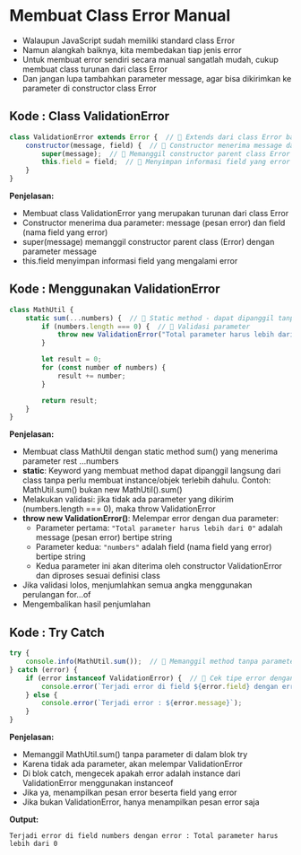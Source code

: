 # Membuat Class Error Manual

- Walaupun JavaScript sudah memiliki standard class Error
- Namun alangkah baiknya, kita membedakan tiap jenis error
- Untuk membuat error sendiri secara manual sangatlah mudah, cukup membuat class turunan dari class Error
- Dan jangan lupa tambahkan parameter message, agar bisa dikirimkan ke parameter di constructor class Error

## Kode : Class ValidationError

```javascript
class ValidationError extends Error {  // 🔸 Extends dari class Error bawaan JavaScript
    constructor(message, field) {  // 🔸 Constructor menerima message dan field
        super(message);  // 🔸 Memanggil constructor parent class Error
        this.field = field;  // 🔸 Menyimpan informasi field yang error
    }
}
```

**Penjelasan:**
- Membuat class ValidationError yang merupakan turunan dari class Error
- Constructor menerima dua parameter: message (pesan error) dan field (nama field yang error)
- super(message) memanggil constructor parent class (Error) dengan parameter message
- this.field menyimpan informasi field yang mengalami error

## Kode : Menggunakan ValidationError

```javascript
class MathUtil {
    static sum(...numbers) {  // 🔸 Static method - dapat dipanggil tanpa instance
        if (numbers.length === 0) {  // 🔸 Validasi parameter
            throw new ValidationError("Total parameter harus lebih dari 0", "numbers");  // 🔸 Throw custom error
        }

        let result = 0;
        for (const number of numbers) {
            result += number;
        }

        return result;
    }
}
```

**Penjelasan:**
- Membuat class MathUtil dengan static method sum() yang menerima parameter rest ...numbers
- **static**: Keyword yang membuat method dapat dipanggil langsung dari class tanpa perlu membuat instance/objek terlebih dahulu. Contoh: MathUtil.sum() bukan new MathUtil().sum()
- Melakukan validasi: jika tidak ada parameter yang dikirim (numbers.length === 0), maka throw ValidationError
- **throw new ValidationError()**: Melempar error dengan dua parameter:
  - Parameter pertama: `"Total parameter harus lebih dari 0"` adalah message (pesan error) bertipe string
  - Parameter kedua: `"numbers"` adalah field (nama field yang error) bertipe string
  - Kedua parameter ini akan diterima oleh constructor ValidationError dan diproses sesuai definisi class
- Jika validasi lolos, menjumlahkan semua angka menggunakan perulangan for...of
- Mengembalikan hasil penjumlahan

## Kode : Try Catch

```javascript
try {
    console.info(MathUtil.sum());  // 🔸 Memanggil method tanpa parameter
} catch (error) {
    if (error instanceof ValidationError) {  // 🔸 Cek tipe error dengan instanceof
        console.error(`Terjadi error di field ${error.field} dengan error : ${error.message}`);  // 🔸 Akses property field dari custom error
    } else {
        console.error(`Terjadi error : ${error.message}`);
    }
}
```

**Penjelasan:**
- Memanggil MathUtil.sum() tanpa parameter di dalam blok try
- Karena tidak ada parameter, akan melempar ValidationError
- Di blok catch, mengecek apakah error adalah instance dari ValidationError menggunakan instanceof
- Jika ya, menampilkan pesan error beserta field yang error
- Jika bukan ValidationError, hanya menampilkan pesan error saja

**Output:**
```
Terjadi error di field numbers dengan error : Total parameter harus lebih dari 0
```
